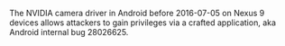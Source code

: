 The NVIDIA camera driver in Android before 2016-07-05 on Nexus 9 devices allows attackers to gain privileges via a crafted application, aka Android internal bug 28026625.